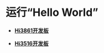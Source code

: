 # 运行“Hello World”



- **[Hi3861开发板](quickstart-lite-steps-hi3861.md)**

- **[Hi3516开发板](quickstart-lite-steps-hi3516.md)**